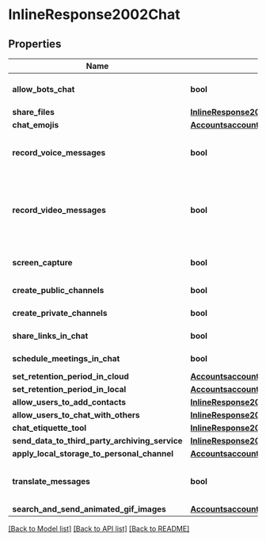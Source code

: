 # InlineResponse2002Chat

## Properties
Name | Type | Description | Notes
------------ | ------------- | ------------- | -------------
**allow_bots_chat** | **bool** | Whether chatbots added to chats and channels can read and write messages. | [optional] 
**share_files** | [**InlineResponse2002ChatShareFiles**](InlineResponse2002ChatShareFiles.md) |  | [optional] 
**chat_emojis** | [**AccountsaccountIdsettingsChatChatEmojis**](AccountsaccountIdsettingsChatChatEmojis.md) |  | [optional] 
**record_voice_messages** | **bool** | Allow users to record voice messages that can be sent in direct messages or group conversations. | [optional] 
**record_video_messages** | **bool** | Allow users to record video messages that can be sent in direct messages or group conversations. If the file share setting is disabled, they will not be able to record and send video messages. | [optional] 
**screen_capture** | **bool** | Allow users to take and send screenshots in direct messages or group conversations. | [optional] 
**create_public_channels** | **bool** | Allow users to create public channels. | [optional] 
**create_private_channels** | **bool** | Allow users to create private channels. | [optional] 
**share_links_in_chat** | **bool** | Share links to messages and channels in Team Chat. | [optional] 
**schedule_meetings_in_chat** | **bool** | Schedule a meeting from chat or channel. | [optional] 
**set_retention_period_in_cloud** | [**AccountsaccountIdsettingsChatSetRetentionPeriodInCloud**](AccountsaccountIdsettingsChatSetRetentionPeriodInCloud.md) |  | [optional] 
**set_retention_period_in_local** | [**AccountsaccountIdsettingsChatSetRetentionPeriodInLocal**](AccountsaccountIdsettingsChatSetRetentionPeriodInLocal.md) |  | [optional] 
**allow_users_to_add_contacts** | [**InlineResponse2002ChatAllowUsersToAddContacts**](InlineResponse2002ChatAllowUsersToAddContacts.md) |  | [optional] 
**allow_users_to_chat_with_others** | [**InlineResponse2002ChatAllowUsersToChatWithOthers**](InlineResponse2002ChatAllowUsersToChatWithOthers.md) |  | [optional] 
**chat_etiquette_tool** | [**InlineResponse2002ChatChatEtiquetteTool**](InlineResponse2002ChatChatEtiquetteTool.md) |  | [optional] 
**send_data_to_third_party_archiving_service** | [**InlineResponse2002ChatSendDataToThirdPartyArchivingService**](InlineResponse2002ChatSendDataToThirdPartyArchivingService.md) |  | [optional] 
**apply_local_storage_to_personal_channel** | [**AccountsaccountIdsettingsChatApplyLocalStorageToPersonalChannel**](AccountsaccountIdsettingsChatApplyLocalStorageToPersonalChannel.md) |  | [optional] 
**translate_messages** | **bool** | Allow users to translate team chat messages. [Learn more].(https://support.zoom.us/hc/en-us/articles/12998089084685) | [optional] 
**search_and_send_animated_gif_images** | [**AccountsaccountIdsettingsChatSearchAndSendAnimatedGifImages**](AccountsaccountIdsettingsChatSearchAndSendAnimatedGifImages.md) |  | [optional] 

[[Back to Model list]](../README.md#documentation-for-models) [[Back to API list]](../README.md#documentation-for-api-endpoints) [[Back to README]](../README.md)

